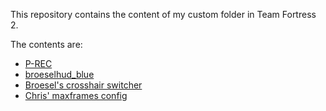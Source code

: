 This repository contains the content of my custom folder in Team Fortress 2.

The contents are:

- [P-REC](http://etf2l.org/help/p-rec/)
- [broeselhud_blue](http://teamfortress.tv/thread/13542/broeselhud-blue)
- [Broesel's crosshair switcher](https://code.google.com/p/broesels-crosshair-switcher/)
- [Chris' maxframes config](https://chrisdown.name/tf2/)
